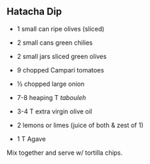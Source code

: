 ## Hatacha Dip

- 1 small can ripe olives (sliced)
- 2 small cans green chilies
- 2 small jars sliced green olives

- 9 chopped Campari tomatoes

- ½ chopped large onion

- 7-8 heaping T *tabouleh* 
- 3-4 T extra virgin olive oil
- 2 lemons or limes (juice of both & zest of 1)
- 1 T Agave

Mix together and serve w/ tortilla chips.
